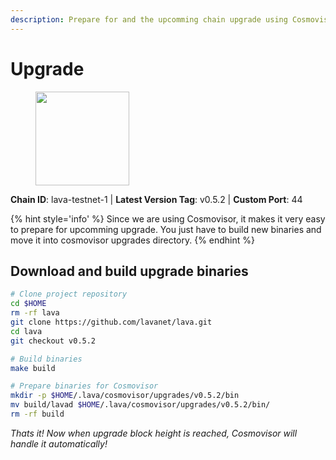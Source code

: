 ```yaml
---
description: Prepare for and the upcomming chain upgrade using Cosmovisor.
---
```


# Upgrade

<figure><img src="https://raw.githubusercontent.com/kj89/testnet_manuals/main/pingpub/logos/lava.png" width="150" alt=""><figcaption></figcaption></figure>

**Chain ID**: lava-testnet-1 | **Latest Version Tag**: v0.5.2 | **Custom Port**: 44

{% hint style='info' %}
Since we are using Cosmovisor, it makes it very easy to prepare for upcomming upgrade.
You just have to build new binaries and move it into cosmovisor upgrades directory.
{% endhint %}

## Download and build upgrade binaries

```bash
# Clone project repository
cd $HOME
rm -rf lava
git clone https://github.com/lavanet/lava.git
cd lava
git checkout v0.5.2

# Build binaries
make build

# Prepare binaries for Cosmovisor
mkdir -p $HOME/.lava/cosmovisor/upgrades/v0.5.2/bin
mv build/lavad $HOME/.lava/cosmovisor/upgrades/v0.5.2/bin/
rm -rf build
```

*Thats it! Now when upgrade block height is reached, Cosmovisor will handle it automatically!*
